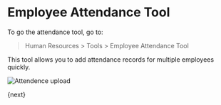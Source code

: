<!-- add-breadcrumbs -->
# Employee Attendance Tool

To go the attendance tool, go to:

> Human Resources > Tools > Employee Attendance Tool

This tool allows you to add attendance records for multiple employees quickly.

<img class="screenshot" alt="Attendence upload" src="{{docs_base_url}}/assets/img/human-resources/employee-attendance-tool.png">

{next}